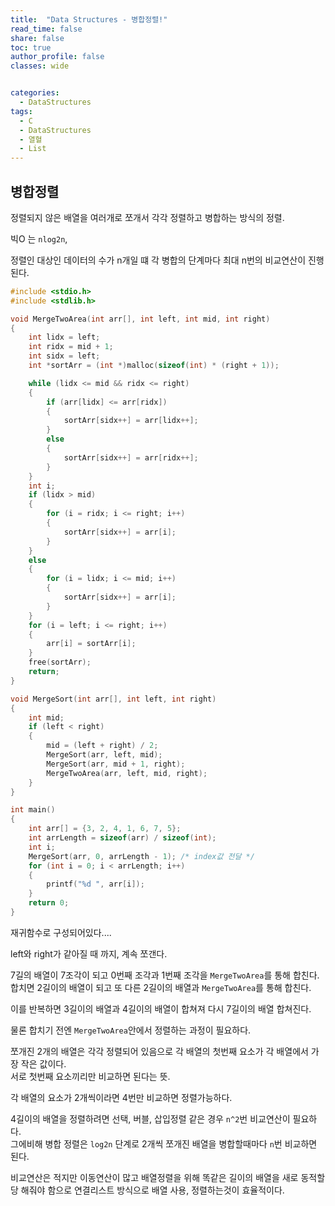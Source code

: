```yaml
---
title:  "Data Structures - 병합정렬!"
read_time: false
share: false
toc: true
author_profile: false
classes: wide


categories:
  - DataStructures
tags:
  - C
  - DataStructures
  - 열혈
  - List
---
```


## 병합정렬

정렬되지 않은 배열을 여러개로 쪼개서 각각 정렬하고 병합하는 방식의 정렬.   

빅O 는 `nlog2n`, 

정렬인 대상인 데이터의 수가 n개일 떄 각 병합의 단계마다 최대 n번의 비교연산이 진행된다.

```c
#include <stdio.h>
#include <stdlib.h>

void MergeTwoArea(int arr[], int left, int mid, int right)
{
    int lidx = left;
    int ridx = mid + 1;
    int sidx = left;
    int *sortArr = (int *)malloc(sizeof(int) * (right + 1));

    while (lidx <= mid && ridx <= right)
    {
        if (arr[lidx] <= arr[ridx])
        {
            sortArr[sidx++] = arr[lidx++];
        }
        else
        {
            sortArr[sidx++] = arr[ridx++];
        }
    }
    int i;
    if (lidx > mid)
    {
        for (i = ridx; i <= right; i++)
        {
            sortArr[sidx++] = arr[i];
        }
    }
    else
    {
        for (i = lidx; i <= mid; i++)
        {
            sortArr[sidx++] = arr[i];
        }
    }
    for (i = left; i <= right; i++)
    {
        arr[i] = sortArr[i];
    }
    free(sortArr);
    return;
}

void MergeSort(int arr[], int left, int right)
{
    int mid;
    if (left < right)
    {
        mid = (left + right) / 2;
        MergeSort(arr, left, mid);
        MergeSort(arr, mid + 1, right);
        MergeTwoArea(arr, left, mid, right);
    }
}

int main()
{
    int arr[] = {3, 2, 4, 1, 6, 7, 5};
    int arrLength = sizeof(arr) / sizeof(int);
    int i;
    MergeSort(arr, 0, arrLength - 1); /* index값 전달 */
    for (int i = 0; i < arrLength; i++)
    {
        printf("%d ", arr[i]);
    }
    return 0;
}
```

재귀함수로 구성되어있다....

left와 right가 같아질 때 까지, 계속 쪼갠다.  

7길의 배열이 7조각이 되고 0번째 조각과 1번째 조각을 `MergeTwoArea`를 통해 합친다.  
합치면 2길이의 배열이 되고 또 다른 2길이의 배열과 `MergeTwoArea`를 통해 합친다.  

이를 반복하면 3길이의 배열과 4길이의 배열이 합쳐져 다시 7길이의 배열 합쳐진다.  

물론 합치기 전엔 `MergeTwoArea`안에서 정렬하는 과정이 필요하다.  

쪼개진 2개의 배열은 각각 정렬되어 있음으로 각 배열의 첫번째 요소가 각 배열에서 가장 작은 값이다.  
서로 첫번째 요소끼리만 비교하면 된다는 뜻.  

각 배열의 요소가 2개씩이라면 4번만 비교하면 정렬가능하다.  

4길이의 배열을 정렬하려면 선택, 버블, 삽입정렬 같은 경우 `n^2`번 비교연산이 필요하다.  
그에비해 병합 정렬은 `log2n` 단계로 2개씩 쪼개진 배열을 병합할때마다 `n`번 비교하면 된다.  

비교연산은 적지만 이동연산이 많고 배열정렬을 위해 똑같은 길이의 배열을 새로 동적할당 해줘야 함으로 연결리스트 방식으로 배열 사용, 정렬하는것이 효율적이다.  

